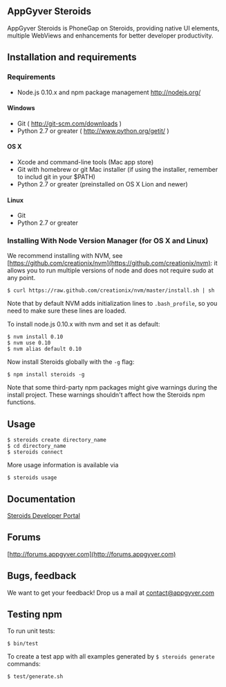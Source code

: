 AppGyver Steroids
-----------------

AppGyver Steroids is PhoneGap on Steroids, providing native UI elements, multiple WebViews and enhancements for better developer productivity.


## Installation and requirements

### Requirements

* Node.js 0.10.x and npm package management http://nodejs.org/

#### Windows

* Git ( http://git-scm.com/downloads )
* Python 2.7 or greater ( http://www.python.org/getit/ )

#### OS X

* Xcode and command-line tools (Mac app store)
* Git with homebrew or git Mac installer (if using the installer, remember to includ git in your $PATH)
* Python 2.7 or greater (preinstalled on OS X Lion and newer)

#### Linux

* Git
* Python 2.7 or greater

### Installing With Node Version Manager (for OS X and Linux)

We recommend installing with NVM, see [https://github.com/creationix/nvm](https://github.com/creationix/nvm): it allows you to run multiple versions of node and does not require sudo at any point.

    $ curl https://raw.github.com/creationix/nvm/master/install.sh | sh

Note that by default NVM adds initialization lines to `.bash_profile`, so you need to make sure these lines are loaded.

To install node.js 0.10.x with nvm and set it as default:

    $ nvm install 0.10
    $ nvm use 0.10
    $ nvm alias default 0.10

Now install Steroids globally with the `-g` flag:

    $ npm install steroids -g

Note that some third-party npm packages might give warnings during the install project. These warnings shouldn't affect how the Steroids npm functions.

## Usage

    $ steroids create directory_name
    $ cd directory_name
    $ steroids connect

More usage information is available via

    $ steroids usage


## Documentation

[Steroids Developer Portal](http://developers.appgyver.com)

## Forums

[http://forums.appgyver.com](http://forums.appgyver.com)

## Bugs, feedback

We want to get your feedback! Drop us a mail at contact@appgyver.com

## Testing npm

To run unit tests:

    $ bin/test

To create a test app with all examples generated by `$ steroids generate` commands:

    $ test/generate.sh
